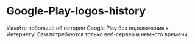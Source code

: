 # Google-Play-logos-history
Узнайте побольше об истории Google Play без подключения к Интернету! Вам потребуются только веб-сервер и немного времени.
